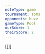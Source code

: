 ```yaml
---
noteType: game
tournament: Toms
opponents: buzz
gameType: Pool
ourScore: 1
theirScore: 2
---
```


[[]]





